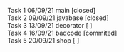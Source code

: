 Task 1 06/09/21 main [closed]  
Task 2 09/09/21 javabase [closed]  
Task 3 13/09/21 decorator [ ]  
Task 4 16/09/21 badcode [commited]  
Task 5 20/09/21 shop [ ]  
